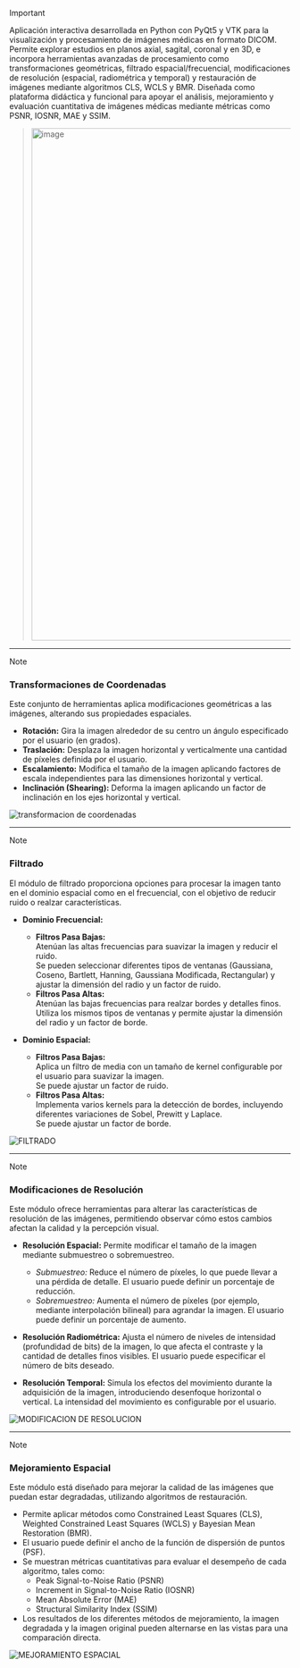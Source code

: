 
> [!IMPORTANT]
> Aplicación interactiva desarrollada en Python con PyQt5 y VTK para la visualización y procesamiento de imágenes médicas en formato DICOM. Permite explorar estudios en planos axial, sagital, coronal y en 3D, e incorpora herramientas avanzadas de procesamiento como transformaciones geométricas, filtrado espacial/frecuencial, modificaciones de resolución (espacial, radiométrica y temporal) y restauración de imágenes mediante algoritmos CLS, WCLS y BMR. Diseñada como plataforma didáctica y funcional para apoyar el análisis, mejoramiento y evaluación cuantitativa de imágenes médicas mediante métricas como PSNR, IOSNR, MAE y SSIM.

> <img width="680" height="917" alt="image" src="https://github.com/user-attachments/assets/2ee04242-8328-4b1c-95f1-4aa6a7384353" />

***
> [!NOTE]
> ### Transformaciones de Coordenadas
>
> Este conjunto de herramientas aplica modificaciones geométricas a las imágenes, alterando sus propiedades espaciales.
>
> - **Rotación:** Gira la imagen alrededor de su centro un ángulo especificado por el usuario (en grados).
> - **Traslación:** Desplaza la imagen horizontal y verticalmente una cantidad de píxeles definida por el usuario.
> - **Escalamiento:** Modifica el tamaño de la imagen aplicando factores de escala independientes para las dimensiones horizontal y vertical.
> - **Inclinación (Shearing):** Deforma la imagen aplicando un factor de inclinación en los ejes horizontal y vertical.
>
> ![transformacion de coordenadas](https://github.com/user-attachments/assets/6fa5a6b2-dd7c-4e1e-9cd4-e66db077065b)
***

> [!NOTE]
> ###  Filtrado
> El módulo de filtrado proporciona opciones para procesar la imagen tanto en el dominio espacial como en el frecuencial, con el objetivo de reducir ruido o realzar características.
> 
> - **Dominio Frecuencial:**  
>   - **Filtros Pasa Bajas:**  
>     Atenúan las altas frecuencias para suavizar la imagen y reducir el ruido.  
>     Se pueden seleccionar diferentes tipos de ventanas (Gaussiana, Coseno, Bartlett, Hanning, Gaussiana Modificada, Rectangular) y ajustar la dimensión del radio y un factor de ruido.  
>   - **Filtros Pasa Altas:**  
>     Atenúan las bajas frecuencias para realzar bordes y detalles finos.  
>     Utiliza los mismos tipos de ventanas y permite ajustar la dimensión del radio y un factor de borde.
> 
> - **Dominio Espacial:**  
>   - **Filtros Pasa Bajas:**  
>     Aplica un filtro de media con un tamaño de kernel configurable por el usuario para suavizar la imagen.  
>     Se puede ajustar un factor de ruido.  
>   - **Filtros Pasa Altas:**  
>     Implementa varios kernels para la detección de bordes, incluyendo diferentes variaciones de Sobel, Prewitt y Laplace.  
>     Se puede ajustar un factor de borde.
> 
> ![FILTRADO](https://github.com/user-attachments/assets/cbba6edb-a9cd-497c-ac01-9598a67b2c71)
***

> [!NOTE]
> ### Modificaciones de Resolución
> 
> Este módulo ofrece herramientas para alterar las características de resolución de las imágenes, permitiendo observar cómo estos cambios afectan la calidad y la percepción visual.
>
> - **Resolución Espacial:** Permite modificar el tamaño de la imagen mediante submuestreo o sobremuestreo.  
>   - *Submuestreo:* Reduce el número de píxeles, lo que puede llevar a una pérdida de detalle. El usuario puede definir un porcentaje de reducción.  
>   - *Sobremuestreo:* Aumenta el número de píxeles (por ejemplo, mediante interpolación bilineal) para agrandar la imagen. El usuario puede definir un porcentaje de aumento.
>
> - **Resolución Radiométrica:** Ajusta el número de niveles de intensidad (profundidad de bits) de la imagen, lo que afecta el contraste y la cantidad de detalles finos visibles. El usuario puede especificar el número de bits deseado.
>
> - **Resolución Temporal:** Simula los efectos del movimiento durante la adquisición de la imagen, introduciendo desenfoque horizontal o vertical. La intensidad del movimiento es configurable por el usuario.
>
> ![MODIFICACION DE RESOLUCION](https://github.com/user-attachments/assets/36152dea-86c3-4a60-a814-d17ac787a595)
***

> [!NOTE]
> ### Mejoramiento Espacial
> Este módulo está diseñado para mejorar la calidad de las imágenes que puedan estar degradadas, utilizando algoritmos de restauración.
> 
> - Permite aplicar métodos como Constrained Least Squares (CLS), Weighted Constrained Least Squares (WCLS) y Bayesian Mean Restoration (BMR).
> - El usuario puede definir el ancho de la función de dispersión de puntos (PSF).
> - Se muestran métricas cuantitativas para evaluar el desempeño de cada algoritmo, tales como:  
>   - Peak Signal-to-Noise Ratio (PSNR)  
>   - Increment in Signal-to-Noise Ratio (IOSNR)  
>   - Mean Absolute Error (MAE)  
>   - Structural Similarity Index (SSIM)
> - Los resultados de los diferentes métodos de mejoramiento, la imagen degradada y la imagen original pueden alternarse en las vistas para una comparación directa.
> 
> ![MEJORAMIENTO ESPACIAL](https://github.com/user-attachments/assets/4a3b8ca5-2733-4f1c-b507-9e47bc0e008f)



